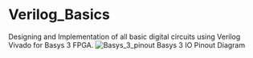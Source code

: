 # Verilog_Basics
Designing and Implementation of all basic digital circuits using Verilog Vivado for Basys 3 FPGA.
                  ![Basys_3_pinout](https://github.com/user-attachments/assets/6425dcc3-b79d-4539-aedb-a367c2a92f58)
                                                  Basys 3 IO Pinout Diagram
